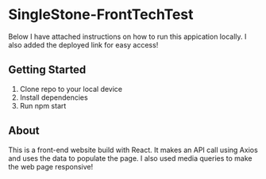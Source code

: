 # SingleStone-FrontTechTest
Below I have attached instructions on how to run this appication locally. I also added the deployed link for easy access!

## Getting Started
1. Clone repo to your local device
2. Install dependencies
3. Run npm start

## About
This is a front-end website build with React. It makes an API call using Axios and uses the data to populate the page. I also used media queries to make the web page responsive!
